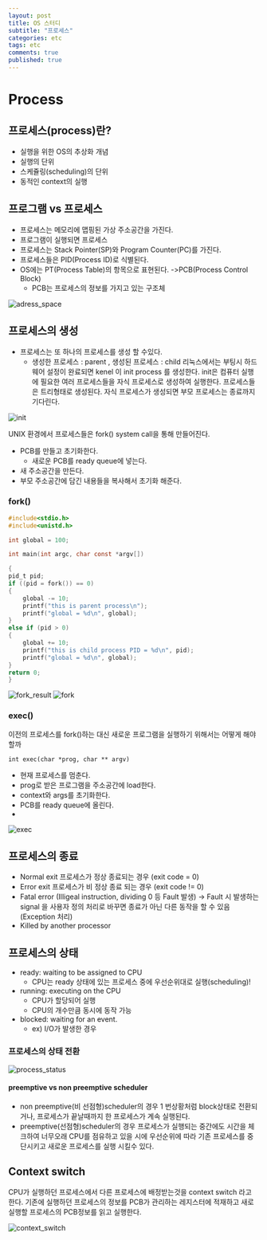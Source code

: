 ```yaml
---
layout: post
title: OS 스터디
subtitle: "프로세스"
categories: etc
tags: etc
comments: true
published: true
---
```


# Process
## 프로세스(process)란?
- 실행을 위한 OS의 추상화 개념
- 실행의 단위
- 스케쥴링(scheduling)의 단위
- 동적인 context의 실행 
## 프로그램 vs 프로세스
- 프로세스는 메모리에 맵핑된 가상 주소공간을 가진다. 
- 프로그램이 실행되면 프로세스
- 프로세스는 Stack Pointer(SP)와 Program Counter(PC)를 가진다. 
- 프로세스들은 PID(Process ID)로 식별된다. 
- OS에는 PT(Process Table)의 항목으로 표현된다. ->PCB(Process Control Block)
	- PCB는 프로세스의 정보를 가지고 있는 구조체 

![adress_space](/assets/adress_space.png)
## 프로세스의 생성
- 프로세스는 또 하나의 프로세스를 생성 할 수있다.
	- 생성한 프로세스 : parent , 생성된 프로세스 : child
리눅스에서는 부팅시 하드웨어 설정이 완료되면 kenel 이 init process 를 생성한다.   init은 컴퓨터 실행에 필요한 여러 프로세스들을 자식 프로세스로 생성하여 실행한다. 프로세스들은 트리형태로 생성된다. 자식 프로세스가 생성되면 부모 프로세스는 종료까지 기다린다.   

![init](/assets/init_process.png)

UNIX 환경에서 프로세스들은 fork() system call을 통해 만들어진다.
- PCB를 만들고 초기화한다.
	- 새로운 PCB를 ready queue에 넣는다. 
- 새 주소공간을 만든다.
- 부모 주소공간에 담긴 내용들을 복사해서 초기화 해준다. 
### fork()
``` c
#include<stdio.h>
#include<unistd.h>

int global = 100;

int main(int argc, char const *argv[])

{
pid_t pid;
if ((pid = fork()) == 0)
{
	global -= 10;
	printf("this is parent process\n");
	printf("global = %d\n", global);
}
else if (pid > 0)
{
	global += 10;
	printf("this is child process PID = %d\n", pid);
	printf("global = %d\n", global);
}
return 0;
}
```
![fork_result](/assets/fork_result.png)
![fork](/assets/fork.png)
### exec()
이전의 프로세스를 fork()하는 대신 새로운 프로그램을 실행하기 위해서는 어떻게 해야할까
```
int exec(char *prog, char ** argv)

```
- 현재 프로세스를 멈춘다. 
- prog로 받은 프로그램을 주소공간에 load한다. 
- context와 args를 초기화한다.
- PCB를 ready queue에 올린다.  
- 
![exec](/assets/exec.png)
## 프로세스의 종료
- Normal exit 프로세스가 정상 종료되는 경우 (exit code = 0)
- Error exit 프로세스가 비 정상 종료 되는 경우 (exit code != 0)
- Fatal error (Illigeal instruction, dividing 0 등  Fault 발생)  -> Fault 시 발생하는 signal 을 사용자 정의 처리로 바꾸면 종료가 아닌 다른 동작을 할 수 있음 (Exception 처리)
- Killed by another processor 
## 프로세스의 상태
- ready: waiting to be assigned to CPU
	- CPU는 ready 상태에 있는 프로세스 중에 우선순위대로 실행(scheduling)!
- running: executing on the CPU
	- CPU가 할당되어 실행
	- CPU의 개수만큼 동시에 동작 가능
- blocked: waiting for an event.
	- ex) I/O가 발생한 경우
### 프로세스의 상태 전환 
![process_status](/assets/process_status.png)

#### preemptive vs non preemptive scheduler
- non preemptive(비 선점형)scheduler의 경우 1 번상황처럼 block상태로 전환되거나, 프로세스가 끝날때까지 한 프로세스가 계속 실행된다.
- preemptive(선점형)scheduler의 경우 프로세스가 실행되는 중간에도 시간을 체크하여 너무오래 CPU를 점유하고 있을 시에 우선순위에 따라 기존 프로세스를 중단시키고 새로운 프로세스를 실행 시킬수 있다. 
## Context switch
CPU가 실행하던 프로세스에서 다른 프로세스에 배정받는것을 context switch 라고 한다. 
기존에 실행하던 프로세스의 정보를 PCB가 관리하는 레지스터에 적재하고 새로 실행할 프로세스의 PCB정보를 읽고 실행한다.  

![context_switch](/assets/context_switch.png)
